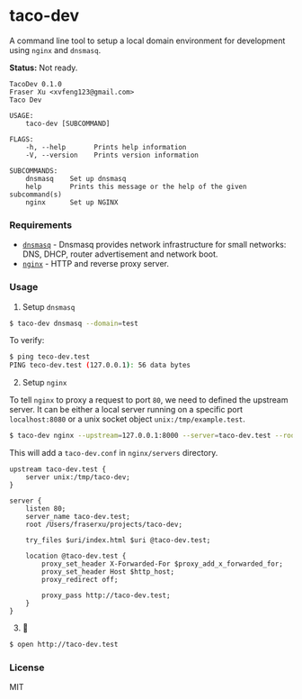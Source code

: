 # taco-dev

A command line tool to setup a local domain environment for development using `nginx` and `dnsmasq`.

**Status:** Not ready.

```
TacoDev 0.1.0
Fraser Xu <xvfeng123@gmail.com>
Taco Dev

USAGE:
    taco-dev [SUBCOMMAND]

FLAGS:
    -h, --help       Prints help information
    -V, --version    Prints version information

SUBCOMMANDS:
    dnsmasq    Set up dnsmasq
    help       Prints this message or the help of the given subcommand(s)
    nginx      Set up NGINX
```

### Requirements

* [`dnsmasq`](http://www.thekelleys.org.uk/dnsmasq/doc.html) - Dnsmasq provides network infrastructure for small networks: DNS, DHCP, router advertisement and network boot.
* [`nginx`](https://nginx.org/en/) - HTTP and reverse proxy server.

### Usage

1. Setup `dnsmasq`

```sh
$ taco-dev dnsmasq --domain=test
```

To verify:

```sh
$ ping teco-dev.test
PING teco-dev.test (127.0.0.1): 56 data bytes
```

2. Setup `nginx`

To tell `nginx` to proxy a request to port `80`, we need to defined the upstream server. It can be either a local server running on a specific port `localhost:8080` or a unix socket object `unix:/tmp/example.test`.

```sh
$ taco-dev nginx --upstream=127.0.0.1:8000 --server=taco-dev.test --root=/Users/fraserxu/projects/taco-dev;
```

This will add a `taco-dev.conf` in `nginx/servers` directory.

```nginx
upstream taco-dev.test {
    server unix:/tmp/taco-dev;
}

server {
    listen 80;
    server_name taco-dev.test;
    root /Users/fraserxu/projects/taco-dev;

    try_files $uri/index.html $uri @taco-dev.test;

    location @taco-dev.test {
        proxy_set_header X-Forwarded-For $proxy_add_x_forwarded_for;
        proxy_set_header Host $http_host;
        proxy_redirect off;

        proxy_pass http://taco-dev.test;
    }
}
```

3. :tada:

```sh
$ open http://taco-dev.test
```

### License

MIT
